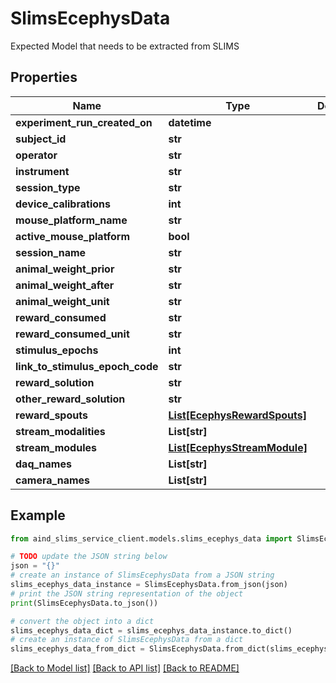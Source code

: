 # SlimsEcephysData

Expected Model that needs to be extracted from SLIMS

## Properties

Name | Type | Description | Notes
------------ | ------------- | ------------- | -------------
**experiment_run_created_on** | **datetime** |  | [optional] 
**subject_id** | **str** |  | [optional] 
**operator** | **str** |  | [optional] 
**instrument** | **str** |  | [optional] 
**session_type** | **str** |  | [optional] 
**device_calibrations** | **int** |  | [optional] 
**mouse_platform_name** | **str** |  | [optional] 
**active_mouse_platform** | **bool** |  | [optional] 
**session_name** | **str** |  | [optional] 
**animal_weight_prior** | **str** |  | [optional] 
**animal_weight_after** | **str** |  | [optional] 
**animal_weight_unit** | **str** |  | [optional] 
**reward_consumed** | **str** |  | [optional] 
**reward_consumed_unit** | **str** |  | [optional] 
**stimulus_epochs** | **int** |  | [optional] 
**link_to_stimulus_epoch_code** | **str** |  | [optional] 
**reward_solution** | **str** |  | [optional] 
**other_reward_solution** | **str** |  | [optional] 
**reward_spouts** | [**List[EcephysRewardSpouts]**](EcephysRewardSpouts.md) |  | [optional] 
**stream_modalities** | **List[str]** |  | [optional] 
**stream_modules** | [**List[EcephysStreamModule]**](EcephysStreamModule.md) |  | [optional] 
**daq_names** | **List[str]** |  | [optional] 
**camera_names** | **List[str]** |  | [optional] 

## Example

```python
from aind_slims_service_client.models.slims_ecephys_data import SlimsEcephysData

# TODO update the JSON string below
json = "{}"
# create an instance of SlimsEcephysData from a JSON string
slims_ecephys_data_instance = SlimsEcephysData.from_json(json)
# print the JSON string representation of the object
print(SlimsEcephysData.to_json())

# convert the object into a dict
slims_ecephys_data_dict = slims_ecephys_data_instance.to_dict()
# create an instance of SlimsEcephysData from a dict
slims_ecephys_data_from_dict = SlimsEcephysData.from_dict(slims_ecephys_data_dict)
```
[[Back to Model list]](../README.md#documentation-for-models) [[Back to API list]](../README.md#documentation-for-api-endpoints) [[Back to README]](../README.md)


